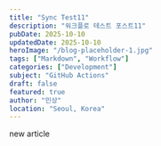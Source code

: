 ```yaml
---
title: "Sync Test11"
description: "워크플로 테스트 포스트11"
pubDate: 2025-10-10
updatedDate: 2025-10-10
heroImage: "/blog-placeholder-1.jpg"
tags: ["Markdown", "Workflow"]
categories: ["Development"]
subject: "GitHub Actions"
draft: false
featured: true
author: "민상"
location: "Seoul, Korea"
---
```


new article 